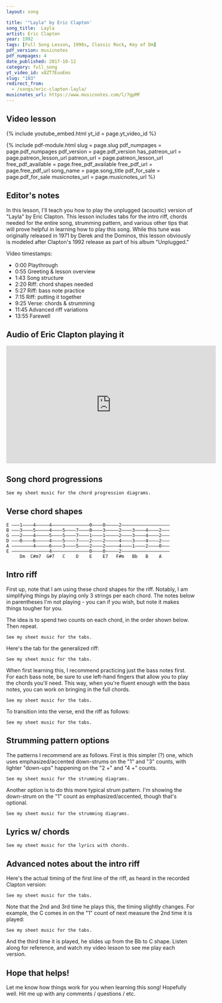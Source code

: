 ```yaml
---
layout: song

title: '"Layla" by Eric Clapton'
song_title:  Layla
artist: Eric Clapton
year: 1992
tags: [Full Song Lesson, 1990s, Classic Rock, Key of Dm]
pdf_version: musicnotes
pdf_numpages: 4
date_published: 2017-10-12
category: full_song
yt_video_id: x8ZT7EuoEms
slug: "103"
redirect_from:
  - /songs/eric-clapton-layla/
musicnotes_url: https://www.musicnotes.com/l/7gpMF
---
```


## Video lesson

{% include youtube_embed.html yt_id = page.yt_video_id %}




{% include pdf-module.html slug = page.slug pdf_numpages = page.pdf_numpages pdf_version = page.pdf_version has_patreon_url = page.patreon_lesson_url patreon_url = page.patreon_lesson_url free_pdf_available = page.free_pdf_available free_pdf_url = page.free_pdf_url song_name = page.song_title pdf_for_sale = page.pdf_for_sale musicnotes_url = page.musicnotes_url %}

## Editor's notes

In this lesson, I'll teach you how to play the unplugged (acoustic) version of "Layla" by Eric Clapton. This lesson includes tabs for the intro riff, chords needed for the entire song, strumming pattern, and various other tips that will prove helpful in learning how to play this song. While this tune was originally released in 1971 by Derek and the Dominos, this lesson obviously is modeled after Clapton's 1992 release as part of his album "Unplugged."

Video timestamps:

- 0:00 Playthrough
- 0:55 Greeting & lesson overview
- 1:43 Song structure
- 2:20 Riff: chord shapes needed
- 5:27 Riff: bass note practice
- 7:15 Riff: putting it together
- 9:25 Verse: chords & strumming
- 11:45 Advanced riff variations
- 13:55 Farewell

## Audio of Eric Clapton playing it

<iframe width="560" height="315" src="https://www.youtube.com/embed/iZV7akaSo0s?showinfo=0" frameborder="0" allowfullscreen></iframe>

## Song chord progressions

    See my sheet music for the chord progression diagrams.

<!-- Intro & chorus:

    1 + 2 + 3 + 4 + 1 + 2 + 3 + 4 +
    Dm      Bb      C       Dm        x3

    1 + 2 + 3 + 4 + 1 + 2 + 3 + 4 +
    Dm      Bb      C       Am  C     x1

Verse:

    1 + 2 + 3 + 4 + 1 + 2 + 3 + 4 + 1 + 2 + 3 + 4 + 1 + 2 + 3 + 4 +
    C#m7            G#7             C#m7    C   D   E       E7

    1 + 2 + 3 + 4 + 1 + 2 + 3 + 4 + 1 + 2 + 3 + 4 + 1 + 2 + 3 + 4 +
    F#m     B       E       A       F#m     B       E       A          -->

## Verse chord shapes

    E –––1––––4–––––4––––––––––––––0––––0–––––2––––––––––––––––––
    B –––3––––5–––––4––––5––––7––––0––––3–––––2––––3––––4––––2–––
    G –––2––––4–––––5––––5––––7––––1––––1–––––2––––3––––4––––2–––
    D –––0––––6–––––4––––5––––7––––2––––2–––––4––––3––––4––––2–––
    A ––––––––4–––––6––––3––––5––––2––––2–––––4––––1––––2––––0–––
    E ––––––––––––––4––––––––––––––0––––0–––––2––––––––––––––––––
         Dm  C#m7  G#7   C    D    E    E7   F#m   Bb   B    A   

## Intro riff

First up, note that I am using these chord shapes for the riff. Notably, I am simplifying things by playing only 3 strings per each chord. The notes below in parentheses I'm not playing - you can if you wish, but note it makes things tougher for you.

The idea is to spend two counts on each chord, in the order shown below. Then repeat.

    See my sheet music for the tabs.

<!-- E ––––(1)––––––––––––––––(1)––––
B –––––3––––(3)––––(5)––––3–––––
G –––––2–––––3––––––5–––––2–––––
D –––––0–––––3––––––5–––––0–––––
A –––––––––––1––––––3–––––––––––
E ––––––––––––––––––––––––––––––
       Dm    Bb     C     Dm -->

Here's the tab for the generalized riff:

    See my sheet music for the tabs.

<!-- E –––––––––(1)–––––––––––––––––––––––––––––––––––––––––––(1)––––––
B ––––––––––3––––––––––––(3)––––––––––––(5)–––––––––––––––3–––––––
G ––––––––––2–––––––––––––3––––––––––––––5––––––––––––––––2–––––––
D ––––––––––0––––––0––––––3––––––––––––––5––––––––––––––––0–––––––
A ––––0––3––––––––––––3–––1–––––––1––1–––3–––––––––0––3–––––––––––
E ––––––––––––––––––––––––––––––––––––––––––––––––––––––––––––––––
            Dm            Bb             C                Dm -->

When first learning this, I recommend practicing just the bass notes first. For each bass note, be sure to use left-hand fingers that allow you to play the chords you'll need. This way, when you're fluent enough with the bass notes, you can work on bringing in the full chords.

    See my sheet music for the tabs.

<!-- E ––––––––––––––––––––––––––––––––––––––––––––––––––––––––––––––––
B –––––––––(3)–––––––––––––––––––––––––––––––––––––––––––(3)––––––
G –––––––––(2)–––––––––––(3)––––––––––––(5)––––––––––––––(2)––––––
D ––––––––––0––––––0–––––(3)––––––––––––(5)–––––––––––––––0–––––––
A ––––0––3––––––––––––3–––1––––––––––––––3–––––––––0––3–––––––––––
E ––––––––––––––––––––––––––––––––––––––––––––––––––––––––––––––––
            Dm            Bb             C                Dm -->

To transition into the verse, end the riff as follows:

    See my sheet music for the tabs.

<!-- E ––––––––––––––––––––––––––––––––––––––––––––––––––––––––––––––––
B ––––––––––3–––––––––––––––––––––––––––––––––––––––––––––––––––––
G ––––––––––2–––––––––––––3––––––––––––––5––––––––––––2–––5–––––––
D ––––––––––0––––––0––––––3–––––––3––3–––5––––––x–x–––2–––5–––––––
A ––––0––3––––––––––––3–––1–––––––1––1–––3––––––x–x–––0–––3–––––––
E ––––––––––––––––––––––––––––––––––––––––––––––––––––––––––––––––
            Dm            Bb             C            Am  C    -->

## Strumming pattern options

The patterns I recommend are as follows. First is this simpler (?) one, which uses emphasized/accented down-strums on the "1" and "3" counts, with lighter "down-ups" happening on the "2 +" and "4 +" counts.

    See my sheet music for the strumming diagrams.

<!-- 1 + 2 + 3 + 4 + 1 + 2 + 3 + 4 +
D . D U D . D U D . D U D . D U        
>       >       >       > -->

<!-- Spoken, this would be:

    "DOWN, down-up DOWN, down-up DOWN, down-up DOWN, down-up" -->

Another option is to do this more typical strum pattern. I'm showing the down-strum on the "1" count as emphasized/accented, though that's optional.

    See my sheet music for the strumming diagrams.

<!-- 1 + 2 + 3 + 4 + 1 + 2 + 3 + 4 +
D . D U . U D U D . D U . U D U
>               > -->

<!-- Which would be spoken as:

    "DOWN, down-up, up-down-up, DOWN, down-up, up-down-up" -->

## Lyrics w/ chords

    See my sheet music for the lyrics with chords.

<!-- (intro, played with riff):

Dm   Bb   C   Dm     x3
Dm   Bb   C   Am  C  x1

C#m7                           G#7
...What'll you do when you get lonely
C#m7         C       D       E      E7  
And nobody's waiting by your side
F#m            B           E               A
...You've been running and hiding much too long
F#m              B                 E        A
...You know it's just your foolish pride... Lay----

       Dm   Bb           C            Dm
    Layla........ you've got me on my knees
       Dm   Bb         C                Dm
    Layla......... I'm begging, darling please
       Dm   Bb     C                 Dm              
    Layla......... darling won't you ease my worried
    Dm      Bb     C       Am   C
    Mind....

C#m7                         G#7
...I tried to give you consolation
C#m7             C       D       E      E7  
...When your old man had let you down
F#m       B       E                 A
...Like a fool, I fell in love with you
F#m              B                  E       A
...You turned my whole world upside down... Lay----

        Dm   Bb           C            Dm
     Layla........ you've got me on my knees
        Dm   Bb         C                Dm
     Layla......... I'm begging, darling please
        Dm   Bb     C                 Dm              
     Layla......... darling won't you ease my worried
     Dm      Bb     C       Am   C
     Mind....

C#m7                     G#7
...Make the best of the situation
C#m7        C       D     E      E7  
...Before I finally go insane
F#m             B         E            A
...Please don't say I'll never find a way
F#m            B                 E      A
...And tell me all my love's in vain... Lay----

     [ chorus ]  => [ instrumental chorus w/ solo ] => [ chorus x2 ]

        Dm   Bb           C            Dm
     Layla........ you've got me on my knees
        Dm   Bb         C                Dm
     Layla......... I'm begging, darling please
        Dm   Bb     C  (let ring)                     Dm (let ring, end)
     Layla......... darling won't you ease my worried mind -->

## Advanced notes about the intro riff

Here's the actual timing of the first line of the riff, as heard in the recorded Clapton version:

    See my sheet music for the tabs.

<!-- E |–––––––––––––|––––––––––––––––––––––––––|––––––––––––––––––––––––––|–
B |––––––––––3––|––––––––––(3)–––––––––(5)–|–––––––––––3–––––––––––3––|–
G |––––––––––2––|–––––––––––3–––––––––––5––|–––––––––––2–––––––––––2––|–
D |––––––––––0––|–––––0–––––3–––––––––––5––|–––––––––––0–––––––––––0––|–
A |––––0––3–––––|––––––––3––1–––––1––1––3––|–––––3––3––––––––0––3–––––|–
E |–––––––––––––|––––––––––––––––––––––––––|––––––––––––––––––––––––––|–
             Dm             Bb          C              Dm          Dm
       +  4  +     1  +  2  +  3  +  4  +     1  +  2  +  3  +  4  +   -->

Note that the 2nd and 3rd time he plays this, the timing slightly changes. For example, the C comes in on the "1" count of next measure the 2nd time it is played:

    See my sheet music for the tabs.

<!-- E |–––––––––––––|––––––––––––––––––––––––––|––––––––––––––––––––––––––|–
B |––––––––––3––|––––––––––(3)–––––––––––––|–(5)–––––––3–––––––––––3––|–
G |––––––––––2––|–––––––––––3––––––––––––––|––5––––––––2–––––––––––2––|–
D |––––––––––0––|–––––0–––––3––––––––––––––|––5––––––––0–––––––––––0––|–
A |––––0––3–––––|––––––––3––1––––––––––––––|––3––0––3––––––––0––3–––––|–
E |–––––––––––––|––––––––––––––––––––––––––|––––––––––––––––––––––––––|–
             Dm             Bb                C        Dm          Dm
       +  4  +     1  +  2  +  3  +  4  +     1  +  2  +  3  +  4  +   -->

And the third time it is played, he slides up from the Bb to C shape. Listen along for reference, and watch my video lesson to see me play each version.


## Hope that helps!

Let me know how things work for you when learning this song! Hopefully well. Hit me up with any comments / questions / etc.
